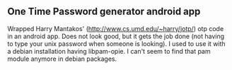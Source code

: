 ## One Time Password generator android app

Wrapped Harry Mantakos' (http://www.cs.umd.edu/~harry/jotp/) otp code in an android app.
Does not look good, but it gets the job done (not having to type your unix password
when someone is looking). I used to use it with a debian installation having libpam-opie.
I can't seem to find that pam module anymore in debian packages.
